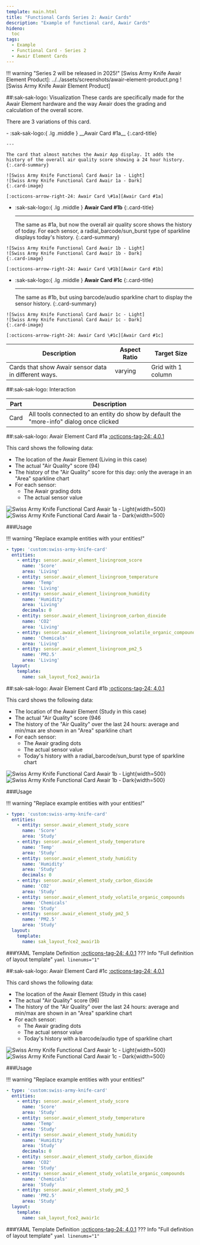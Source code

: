 ```yaml
---
template: main.html
title: "Functional Cards Series 2: Awair Cards"
description: "Example of functional card, Awair Cards"
hideno:
  toc
tags:
  - Example
  - Functional Card - Series 2
  - Awair Element Cards
---
```

<!-- GT/GL -->
!!! warning "Series 2 will be released in 2025!"
[Swiss Army Knife Awair Element Product]: ../../assets/screenshots/awair-element-product.png
![Swiss Army Knife Awair Element Product]

##:sak-sak-logo: Visualization
These cards are specifically made for the Awair Element hardware and the way Awair does the grading and calculation of the overall score.

There are 3 variations of this card.

<div class="grid cards grid-c3 hide-container" markdown>
-   :sak-sak-logo:{ .lg .middle } __Awair Card #1a__
    {:.card-title}

    ---

    The card that almost matches the Awair App display. It adds the history of the overall air quality score showing a 24 hour history.
    {:.card-summary}

[Swiss Army Knife Functional Card Awair 1a - Light]: ../../assets/screenshots/sak-functional-card-s2-awair1a-living-light.png#only-light
[Swiss Army Knife Functional Card Awair 1a - Dark]: ../../assets/screenshots/sak-functional-card-s2-awair1a-living-dark.png#only-dark

    ![Swiss Army Knife Functional Card Awair 1a - Light]
    ![Swiss Army Knife Functional Card Awair 1a - Dark]
    {:.card-image}

    [:octicons-arrow-right-24: Awair Card \#1a][Awair Card #1a]

-   :sak-sak-logo:{ .lg .middle } __Awair Card #1b__
    {:.card-title}

    ---

    The same as #1a, but now the overall air quality score shows the history of today. For each sensor, a radial_barcode/sun_burst type of sparkline displays today's history.
    {:.card-summary}

[Swiss Army Knife Functional Card Awair 1b - Light]: ../../assets/screenshots/sak-functional-card-s2-awair1b-study-light.png#only-light
[Swiss Army Knife Functional Card Awair 1b - Dark]: ../../assets/screenshots/sak-functional-card-s2-awair1b-study-dark.png#only-dark

    ![Swiss Army Knife Functional Card Awair 1b - Light]
    ![Swiss Army Knife Functional Card Awair 1b - Dark]
    {:.card-image}

    [:octicons-arrow-right-24: Awair Card \#1b][Awair Card #1b]

-   :sak-sak-logo:{ .lg .middle } __Awair Card #1c__
    {:.card-title}

    ---

    The same as #1b, but using barcode/audio sparkline chart to display the sensor history.
    {:.card-summary}

[Swiss Army Knife Functional Card Awair 1c - Light]: ../../assets/screenshots/sak-functional-card-s2-awair1c-study-light.png#only-light
[Swiss Army Knife Functional Card Awair 1c - Dark]: ../../assets/screenshots/sak-functional-card-s2-awair1c-study-dark.png#only-dark

    ![Swiss Army Knife Functional Card Awair 1c - Light]
    ![Swiss Army Knife Functional Card Awair 1c - Dark]
    {:.card-image}

    [:octicons-arrow-right-24: Awair Card \#1c][Awair Card #1c]

</div>


| Description| Aspect Ratio| Target Size |
|-|-|-|
| Cards that show Awair sensor data in different ways.| varying | Grid with 1 column |

##:sak-sak-logo: Interaction

| Part | Description|
|-|-|
| Card | All tools connected to an entity do show by default the "more-info" dialog once clicked |

##:sak-sak-logo: Awair Element Card #1a
[:octicons-tag-24: 4.0.1][github-releases]

This card shows the following data:

- The location of the Awair Element (Living in this case)
- The actual "Air Quality" score (94)
- The history of the "Air Quality" score for this day: only the average in an "Area" sparkline chart
- For each sensor:
    - The Awair grading dots
    - The actual sensor value

![Swiss Army Knife Functional Card Awair 1a - Light]{width=500}
![Swiss Army Knife Functional Card Awair 1a - Dark]{width=500}

###Usage

!!! warning "Replace example entities with your entities!"

```yaml linenums="1"
- type: 'custom:swiss-army-knife-card'
  entities:
    - entity: sensor.awair_element_livingroom_score
      name: 'Score'
      area: 'Living'
    - entity: sensor.awair_element_livingroom_temperature
      name: 'Temp'
      area: 'Living'
    - entity: sensor.awair_element_livingroom_humidity
      name: 'Humidity'
      area: 'Living'
      decimals: 0
    - entity: sensor.awair_element_livingroom_carbon_dioxide
      name: 'CO2'
      area: 'Living'
    - entity: sensor.awair_element_livingroom_volatile_organic_compounds
      name: 'Chemicals'
      area: 'Living'
    - entity: sensor.awair_element_livingroom_pm2_5
      name: 'PM2.5'
      area: 'Living'
  layout:
    template:
      name: sak_layout_fce2_awair1a
```

##:sak-sak-logo: Awair Element Card #1b
[:octicons-tag-24: 4.0.1][github-releases]

This card shows the following data:

- The location of the Awair Element (Study in this case)
- The actual "Air Quality" score (946
- The history of the "Air Quality" over the last 24 hours: average and min/max are shown in an "Area" sparkline chart
- For each sensor:
    - The Awair grading dots
    - The actual sensor value
    - Today's history with a radial_barcode/sun_burst type of sparkline chart


![Swiss Army Knife Functional Card Awair 1b - Light]{width=500}
![Swiss Army Knife Functional Card Awair 1b - Dark]{width=500}

###Usage

!!! warning "Replace example entities with your entities!"

```yaml linenums="1"
- type: 'custom:swiss-army-knife-card'
  entities:
    - entity: sensor.awair_element_study_score
      name: 'Score'
      area: 'Study'
    - entity: sensor.awair_element_study_temperature
      name: 'Temp'
      area: 'Study'
    - entity: sensor.awair_element_study_humidity
      name: 'Humidity'
      area: 'Study'
      decimals: 0
    - entity: sensor.awair_element_study_carbon_dioxide
      name: 'CO2'
      area: 'Study'
    - entity: sensor.awair_element_study_volatile_organic_compounds
      name: 'Chemicals'
      area: 'Study'
    - entity: sensor.awair_element_study_pm2_5
      name: 'PM2.5'
      area: 'Study'
  layout:
    template:
      name: sak_layout_fce2_awair1b
```

###YAML Template Definition
[:octicons-tag-24: 4.0.1][github-releases]
??? Info "Full definition of layout template"
    ```yaml linenums="1"
    ```
    
##:sak-sak-logo: Awair Element Card #1c
[:octicons-tag-24: 4.0.1][github-releases]

This card shows the following data:

- The location of the Awair Element (Study in this case)
- The actual "Air Quality" score (96)
- The history of the "Air Quality" over the last 24 hours: average and min/max are shown in an "Area" sparkline chart
- For each sensor:
    - The Awair grading dots
    - The actual sensor value
    - Today's history with a barcode/audio type of sparkline chart

![Swiss Army Knife Functional Card Awair 1c - Light]{width=500}
![Swiss Army Knife Functional Card Awair 1c - Dark]{width=500}

###Usage

!!! warning "Replace example entities with your entities!"

```yaml linenums="1"
- type: 'custom:swiss-army-knife-card'
  entities:
    - entity: sensor.awair_element_study_score
      name: 'Score'
      area: 'Study'
    - entity: sensor.awair_element_study_temperature
      name: 'Temp'
      area: 'Study'
    - entity: sensor.awair_element_study_humidity
      name: 'Humidity'
      area: 'Study'
      decimals: 0
    - entity: sensor.awair_element_study_carbon_dioxide
      name: 'CO2'
      area: 'Study'
    - entity: sensor.awair_element_study_volatile_organic_compounds
      name: 'Chemicals'
      area: 'Study'
    - entity: sensor.awair_element_study_pm2_5
      name: 'PM2.5'
      area: 'Study'
  layout:
    template:
      name: sak_layout_fce2_awair1c
```
###YAML Template Definition
[:octicons-tag-24: 4.0.1][github-releases]
??? Info "Full definition of layout template"
    ```yaml linenums="1"
    ```
    

<!--- Internal References... --->
[Swiss Army Knife Tutorial 02]: ../tutorials/10-step-tutorial-02-intro.md
[Preface]: functional-card-binary-sensor-alert1-card.md
[Awair Card #1a]: #awair-element-card-1a
[Awair Card #1b]: #awair-element-card-1b
[Awair Card #1c]: #awair-element-card-1c

<!--- External References... --->
[ham3-d06-url]: https://material3-themes-manual.amoebelabs.com/examples/material3-example-theme-d06-tealblue/
[github-releases]: https://github.com/amoebelabs/swiss-army-knife-card/releases/


